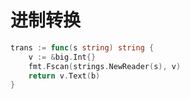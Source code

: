 # 进制转换

```go showLineNumbers title="s为十进制数字符串，转换为b进制数字符串"
trans := func(s string) string {
	v := &big.Int{}
	fmt.Fscan(strings.NewReader(s), v)
	return v.Text(b)
}
```
